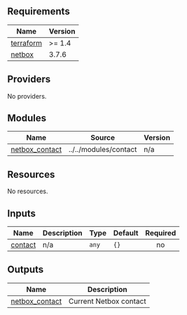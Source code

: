 <!-- BEGIN_TF_DOCS -->
## Requirements

| Name | Version |
|------|---------|
| <a name="requirement_terraform"></a> [terraform](#requirement\_terraform) | >= 1.4 |
| <a name="requirement_netbox"></a> [netbox](#requirement\_netbox) | 3.7.6 |

## Providers

No providers.

## Modules

| Name | Source | Version |
|------|--------|---------|
| <a name="module_netbox_contact"></a> [netbox\_contact](#module\_netbox\_contact) | ../../modules/contact | n/a |

## Resources

No resources.

## Inputs

| Name | Description | Type | Default | Required |
|------|-------------|------|---------|:--------:|
| <a name="input_contact"></a> [contact](#input\_contact) | n/a | `any` | `{}` | no |

## Outputs

| Name | Description |
|------|-------------|
| <a name="output_netbox_contact"></a> [netbox\_contact](#output\_netbox\_contact) | Current Netbox contact |
<!-- END_TF_DOCS -->
